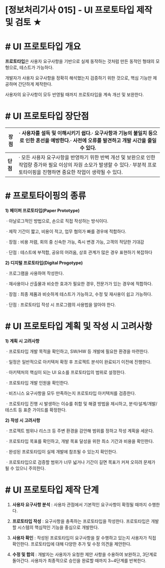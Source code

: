 # [정보처리기사 015] - UI 프로토타입 제작 및 검토 ★



# **# UI 프로토타입 개요**

**프로토타입**은 사용자 요구사항을 기반으로 실제 동작하는 것처럼 만든 동적인 형태의 모형으로, 테스트가 가능하다.

개발자가 사용자 요구사항을 정확히 해석했는지 검증하기 위한 것으로, 핵심 기능만 제공하며 간단하게 제작한다.

사용자의 요구사항이 모두 반영될 때까지 프로토타입을 계속 개선 및 보완한다.



# **# UI 프로토타입 장단점**

| **장점** | · 사용자를 설득 및 이해시키기 쉽다.· 요구사항과 기능의 불일치 등으로 인한 혼선을 예방한다.· 사전에 오류를 발견하고 개발 시간을 줄일 수 있다. |
| -------- | ------------------------------------------------------------ |
| **단점** | · 모든 사용자 요구사항을 반영하기 위한 반벅 개선 및 보완으로 인한 작업량 증가와 필요 이상의 자원 소모가 발생할 수 있다.· 부분적 프로토타이핑을 진행하면 중요한 작업이 생략될 수 있다. |



# **# 프로토타이핑의 종류**

**1) 페이퍼 프로토타입(Paper Prototype)**

​        · 아날로그적인 방법으로, 손으로 직접 작성하는 방식이다.

​        · 제작 기간이 짧고, 비용이 적고, 업무 협의가 빠를 경우에 적합하다.

​        · 장점 : 비용 저렴, 회의 중 신속한 가능, 즉시 변경 가능, 고객의 적당한 기대감

​        · 단점 : 테스트에 부적합, 공유의 어려움, 상호 관계가 많은 경우 표현하기 복잡하다



**2) 디지털 프로토타입(Digital Progotype)**

​        · 프로그램을 사용하여 작성한다.

​        · 재사용이나 산출물과 비슷한 효과가 필요한 경우, 전문가가 있는 경우에 적합하다.

​        · 장점 : 최종 제품과 비슷하게 테스트가 가능하고, 수정 및 재사용이 쉽고 가능하다.

​        · 단점 : 프로토타입 작성 시 프로그램의 사용법을 알아야 한다.



# **# UI 프로토타입 계획 및 작성 시 고려사항**

**1) 계획 시 고려사항**

​        · 프로토타입 개발 목적을 확인하고, SW/HW 등 개발에 필요한 환경을 마련한다.

​        · 일정은 일반적으로 아키텍처 확정 후 프로젝트 분석이 완료되기 이전에 진행한다.

​        · 아키텍처의 핵심이 되는 UI 요소를 프로토타입의 범위로 설정한다.

​        · 프로토타입 개발 인원을 확인한다.

​        · 비즈니스 요구사항을 모두 만족하는지 프로토타입 아키텍처를 검증한다.

​        · 프로토타입 진행 시 발생하는 이슈를 취합 및 해결 방법을 제시하고, 분석/설계/개발/테스트 등 표준 가이드를 확정한다.

**2) 작성 시 고려사항**

​        · 프로젝트 범위나 리스크 등 주변 환경을 감안해 범위를 정하고 작성 계획을 세운다.

​        · 프로토타입 목표를 확인하고, 개발 목표 달성을 위한 최소 기간과 비용을 확인한다.

​        · 완성된 프로토타입이 실제 개발에 참조될 수 있는지 확인한다.

​        · 프로토타입으로 검증할 범위가 너무 넓거나 기간이 길면 목표가 커져 오히려 문제가 될 수 있으니 주의한다.



# **# UI 프로토타입 제작 단계**

1) **사용자 요구사항 분석** : 사용자 관점에서 기본적인 요구사항이 확정될 때까지 수행한다.

2) **프로토타입 작성** : 요구사항을 충족하는 프로토타입을 작성한다. 프로토타입은 개발할 시스템의 핵심적인 기능을 중심으로 개발한다.

3) **사용자 확인** : 작성된 프로토타입이 요구사항을 잘 수행하고 있는지 사용자가 직접 확인한다. 프로토타입에 대해 다양한 추가 및 수정 의견을 제안한다.

4) **수정 및 합의** : 개발자는 사용자가 요청한 제안 사항을 수용하여 보완하고, 3단계로 돌아간다. 사용자가 최종적으로 승인을 완료할 때까지 3~4단계를 반복한다.